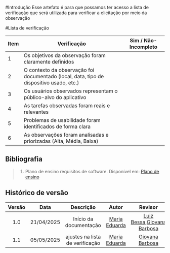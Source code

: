 #Introdução
Esse artefato é para que possamos ter acesso a lista de verificação que será utilizada para verificar a elicitação por meio da observação

#Lista de verificação 

| Item | Verificação                                                                                      | Sim / Não-Incompleto |
|------|--------------------------------------------------------------------------------------------------|----------------------|
| 1    | Os objetivos da observação foram claramente definidos                                            |                      |
| 2    | O contexto da observação foi documentado (local, data, tipo de dispositivo usado, etc.)          |                      |
| 3    | Os usuários observados representam o público-alvo do aplicativo                                  |                      |
| 4    | As tarefas observadas foram reais e relevantes                                                   |                      |
| 5    | Problemas de usabilidade foram identificados de forma clara                                      |                      |
| 6    | As observações foram analisadas e priorizadas (Alta, Média, Baixa)                               |                      |

## Bibliografia

> 1. Plano de ensino requisitos de software. Disponível em: [Plano de ensino](https://drive.google.com/file/d/1_Bw2pDJrGP1Hib7hcq0J7LPVyIaFZGGC/view?usp=sharing)

## Histórico de versão

| Versão |    Data    |       Descrição        |                     Autor                      |                  Revisor                   |
| :----: | :--------: | :--------------------: | :--------------------------------------------: | :----------------------------------------: |
|  1.0   | 21/04/2025 | Início da documentação | [Maria Eduarda](https://github.com/maaduh)     |[Luiz Bessa](https://github.com/lfelipebessa),[Giovana Barbosa ](https://github.com/gio221) |
|  1.1   | 05/05/2025 | ajustes na lista de verificação| [Maria Eduarda](https://github.com/maaduh)     |  [Giovana Barbosa ](https://github.com/gio221) |
